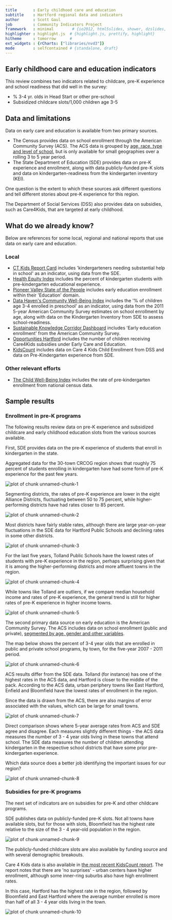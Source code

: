```yaml
---
title       : Early childhood care and education
subtitle    : Hartford regional data and indicators
author      : Scott Gaul
job         : Community Indicators Project
framework   : minimal        # {io2012, html5slides, shower, dzslides, ...}
highlighter : highlight.js  # {highlight.js, prettify, highlight}
hitheme     : tomorrow      # 
ext_widgets : {rCharts: ["libraries/nvd3"]} 
mode        : selfcontained # {standalone, draft}
---
```


## Early childhood care and education indicators

This review combines two indicators related to childcare, pre-K experience and school readiness that did well in the survey: 
* % 3-4 yr. olds in Head Start or other pre-school
* Subsidized childcare slots/1,000 children age 3-5

## Data and limitations

Data on early care and education is available from two primary sources. 

* The Census provides data on school enrollment through the American Community Survey (ACS). The ACS data is grouped by [age, race, type and level of school](http://factfinder2.census.gov/faces/tableservices/jsf/pages/productview.xhtml?pid=ACS_11_5YR_B14003&prodType=table), but is only available for small geographies over a rolling 3 to 5 year period.
* The State Department of Education (SDE) provides data on pre-K experience and enrollment, along with data publicly-funded pre-K slots and data on kindergarten-readiness from the kindergarten inventory (KEI). 

One question is the extent to which these sources ask different questions and tell different stories about pre-K experience for this region. 

The Department of Social Services (DSS) also provides data on subsidies, such as Care4Kids, that are targeted at early childhood. 

## What do we already know?

Below are references for some local, regional and national reports that use data on early care and education. 

### Local

* [CT Kids Report Card](http://www.cga.ct.gov/kid/rba/results.asp) includes 'kindergarteners needing substantial help in school' as an indicator, using data from the SDE.
* [Health Equity Index](http://www.cadh.org/health-equity/health-equity-index.html) includes the percent of kindergarten students with pre-kindergarten educational experience.
* [Pioneer Valley State of the People](http://pvpc.org/resources/datastats/state-of-people/stateofthepeople2013.pdf) includes early education enrollment within their 'Education' domain. 
* [Data Haven's Community Well-Being Index](http://www.ctdatahaven.org/communityindex) includes the '% of children age 3-4 enrolled in preschool' as an indicator, using data from  the 2011 5-year American Community Survey estimates on school enrollment by age, along with data on the Kindergarten Inventory from SDE to assess school-readiness. 
* [Sustainable Knowledge Corridor Dashboard](http://www.sustainableknowledgecorridor.org/site/content/how-are-we-doing) includes 'Early education enrollment' from the American Community Survey.
* [Opportunities Hartford](http://www.cahs.org/programs-opportunitieshartford.asp) includes the number of children receiving Care4Kids subsidies under Early Care and Education. 
* [KidsCount](http://www.cahs.org/kidscount.asp) includes data on Care 4 Kids Child Enrollment from DSS and data on Pre-Kindergarten experience from SDE. 

### Other relevant efforts

* [The Child Well-Being Index](http://fcd-us.org/our-work/child-well-being-index-cwi) includes the rate of pre-kindergarten enrollment from national census data. 

## Sample results

### Enrollment in pre-K programs

The following results review data on pre-K experience and subsidized childcare and early childhood education slots from the various sources available. 

First, SDE provides data on the pre-K experience of students that enroll in kindergarten in the state. 

Aggregated data for the 30-town CRCOG region shows that roughly 75 percent of students enrolling in kindergarten have had some form of pre-K experience for the past few years. 

![plot of chunk unnamed-chunk-1](assets/fig/unnamed-chunk-1.png) 


Segmenting districts, the rates of pre-K experience are lower in the eight Alliance Districts, fluctuating between 50 to 75 percent, while higher-performing districts have had rates closer to 85 percent.

![plot of chunk unnamed-chunk-2](assets/fig/unnamed-chunk-2.png) 


Most districts have fairly stable rates, although there are large year-on-year fluctuations in the SDE data for Hartford Public Schools and declining rates in some other districts. 

![plot of chunk unnamed-chunk-3](assets/fig/unnamed-chunk-3.png) 


For the last five years, Tolland Public Schools have the lowest rates of students with pre-K experience in the region, perhaps surprising given that it is among the higher-performing districts and more affluent towns in the region. 

![plot of chunk unnamed-chunk-4](assets/fig/unnamed-chunk-4.png) 


While towns like Tolland are outliers, if we compare median household income and rates of pre-K experience, the general trend is still for higher rates of pre-K experience in higher income towns.

![plot of chunk unnamed-chunk-5](assets/fig/unnamed-chunk-5.png) 


The second primary data source on early education is the American Community Survey. The ACS includes data on school enrollment (public and private), [segmented by age, gender and other variables](http://factfinder2.census.gov/faces/tableservices/jsf/pages/productview.xhtml?pid=ACS_12_1YR_B14003&prodType=table). 

The map below shows the percent of 3-4 year olds that are enrolled in public and private school programs, by town, for the five-year 2007 - 2011 period.

![plot of chunk unnamed-chunk-6](assets/fig/unnamed-chunk-6.png) 


ACS results differ from the SDE data. Tolland (for instance) has one of the highest rates in the ACS data, and Hartford is closer to the middle of the pack. According to the ACS data, urban periphery towns like East Hartford, Enfield and Bloomfield have the lowest rates of enrollment in the region.

Since the data is drawn from the ACS, there are also margins of error associated with the values, which can be large for small towns.  

![plot of chunk unnamed-chunk-7](assets/fig/unnamed-chunk-7.png) 


Direct comparison shows where 5-year average rates from ACS and SDE agree and disagree.  Each measures slightly different things - the ACS data measures the number of 3 - 4 year olds living in these towns that attend school. The SDE data measures the number of children attending kindergarten in the respective school districts that have some prior pre-kindergarten experience. 

Which data source does a better job identifying the important issues for our region? 

![plot of chunk unnamed-chunk-8](assets/fig/unnamed-chunk-8.png) 


### Subsidies for pre-K programs

The next set of indicators are on subsidies for pre-K and other childcare programs. 

SDE publishes data on publicly-funded pre-K slots. Not all towns have available slots, but for those with slots, Bloomfield has the highest rate relative to the size of the 3 - 4 year-old population in the region. 

![plot of chunk unnamed-chunk-9](assets/fig/unnamed-chunk-9.png) 


The publicly-funded childcare slots are also available by funding source and with several demographic breakouts. 

Care 4 Kids data is also available in [the most recent KidsCount report](http://www.cahs.org/pdf/CAHS2013-KIDSCOUNT-ALLPGS-SINGLES.pdf). The report notes that there are 'no surprises' - urban centers have higher enrollment, although some inner-ring suburbs also have high enrollment rates. 

In this case, Hartford has the highest rate in the region, followed by Bloomfield and East Hartford where the average number enrolled is more than half of all 3 - 4 year olds living in the town. 

![plot of chunk unnamed-chunk-10](assets/fig/unnamed-chunk-10.png) 



